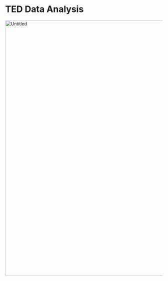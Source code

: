 # TED Data Analysis
<img width="816" alt="Untitled" src="https://user-images.githubusercontent.com/32202790/61589270-86e4e700-ab5c-11e9-8053-1450abaecb92.png">
